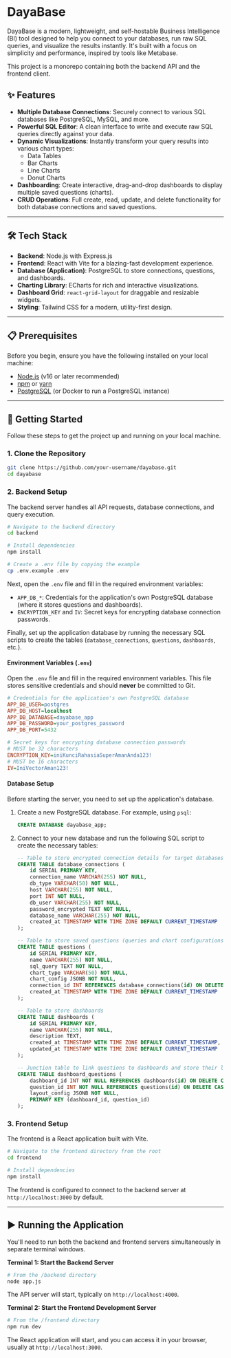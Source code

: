 # DayaBase

DayaBase is a modern, lightweight, and self-hostable Business Intelligence (BI) tool designed to help you connect to your databases, run raw SQL queries, and visualize the results instantly. It's built with a focus on simplicity and performance, inspired by tools like Metabase.

This project is a monorepo containing both the backend API and the frontend client.

## ✨ Features

- **Multiple Database Connections**: Securely connect to various SQL databases like PostgreSQL, MySQL, and more.
- **Powerful SQL Editor**: A clean interface to write and execute raw SQL queries directly against your data.
- **Dynamic Visualizations**: Instantly transform your query results into various chart types:
  - Data Tables
  - Bar Charts
  - Line Charts
  - Donut Charts
  <!-- - **Customizable Charts**: Easily map data columns to chart axes and labels. -->
- **Dashboarding**: Create interactive, drag-and-drop dashboards to display multiple saved questions (charts).
- **CRUD Operations**: Full create, read, update, and delete functionality for both database connections and saved questions.

---

## 🛠️ Tech Stack

- **Backend**: Node.js with Express.js
- **Frontend**: React with Vite for a blazing-fast development experience.
- **Database (Application)**: PostgreSQL to store connections, questions, and dashboards.
- **Charting Library**: ECharts for rich and interactive visualizations.
- **Dashboard Grid**: `react-grid-layout` for draggable and resizable widgets.
- **Styling**: Tailwind CSS for a modern, utility-first design.

---

## 📋 Prerequisites

Before you begin, ensure you have the following installed on your local machine:

- [Node.js](https://nodejs.org/) (v16 or later recommended)
- [npm](https://www.npmjs.com/) or [yarn](https://yarnpkg.com/)
- [PostgreSQL](https://www.postgresql.org/) (or Docker to run a PostgreSQL instance)

---

## 🚀 Getting Started

Follow these steps to get the project up and running on your local machine.

### 1. Clone the Repository

```bash
git clone https://github.com/your-username/dayabase.git
cd dayabase
```

### 2. Backend Setup

The backend server handles all API requests, database connections, and query execution.

```bash
# Navigate to the backend directory
cd backend

# Install dependencies
npm install

# Create a .env file by copying the example
cp .env.example .env
```

Next, open the `.env` file and fill in the required environment variables:

- `APP_DB_*`: Credentials for the application's own PostgreSQL database (where it stores questions and dashboards).
- `ENCRYPTION_KEY` and `IV`: Secret keys for encrypting database connection passwords.

Finally, set up the application database by running the necessary SQL scripts to create the tables (`database_connections`, `questions`, `dashboards`, etc.).

#### Environment Variables (`.env`)

Open the `.env` file and fill in the required environment variables. This file stores sensitive credentials and should **never** be committed to Git.

```ini
# Credentials for the application's own PostgreSQL database
APP_DB_USER=postgres
APP_DB_HOST=localhost
APP_DB_DATABASE=dayabase_app
APP_DB_PASSWORD=your_postgres_password
APP_DB_PORT=5432

# Secret keys for encrypting database connection passwords
# MUST be 32 characters
ENCRYPTION_KEY=iniKunciRahasiaSuperAmanAnda123!
# MUST be 16 characters
IV=IniVectorAman123!
```

#### Database Setup

Before starting the server, you need to set up the application's database.

1.  Create a new PostgreSQL database. For example, using `psql`:
    ```sql
    CREATE DATABASE dayabase_app;
    ```
2.  Connect to your new database and run the following SQL script to create the necessary tables:

    ```sql
    -- Table to store encrypted connection details for target databases
    CREATE TABLE database_connections (
        id SERIAL PRIMARY KEY,
        connection_name VARCHAR(255) NOT NULL,
        db_type VARCHAR(50) NOT NULL,
        host VARCHAR(255) NOT NULL,
        port INT NOT NULL,
        db_user VARCHAR(255) NOT NULL,
        password_encrypted TEXT NOT NULL,
        database_name VARCHAR(255) NOT NULL,
        created_at TIMESTAMP WITH TIME ZONE DEFAULT CURRENT_TIMESTAMP
    );

    -- Table to store saved questions (queries and chart configurations)
    CREATE TABLE questions (
        id SERIAL PRIMARY KEY,
        name VARCHAR(255) NOT NULL,
        sql_query TEXT NOT NULL,
        chart_type VARCHAR(50) NOT NULL,
        chart_config JSONB NOT NULL,
        connection_id INT REFERENCES database_connections(id) ON DELETE SET NULL,
        created_at TIMESTAMP WITH TIME ZONE DEFAULT CURRENT_TIMESTAMP
    );

    -- Table to store dashboards
    CREATE TABLE dashboards (
        id SERIAL PRIMARY KEY,
        name VARCHAR(255) NOT NULL,
        description TEXT,
        created_at TIMESTAMP WITH TIME ZONE DEFAULT CURRENT_TIMESTAMP,
        updated_at TIMESTAMP WITH TIME ZONE DEFAULT CURRENT_TIMESTAMP
    );

    -- Junction table to link questions to dashboards and store their layout
    CREATE TABLE dashboard_questions (
        dashboard_id INT NOT NULL REFERENCES dashboards(id) ON DELETE CASCADE,
        question_id INT NOT NULL REFERENCES questions(id) ON DELETE CASCADE,
        layout_config JSONB NOT NULL,
        PRIMARY KEY (dashboard_id, question_id)
    );
    ```

### 3. Frontend Setup

The frontend is a React application built with Vite.

```bash
# Navigate to the frontend directory from the root
cd frontend

# Install dependencies
npm install
```

The frontend is configured to connect to the backend server at `http://localhost:3000` by default.

---

## ▶️ Running the Application

You'll need to run both the backend and frontend servers simultaneously in separate terminal windows.

**Terminal 1: Start the Backend Server**

```bash
# From the /backend directory
node app.js
```

The API server will start, typically on `http://localhost:4000`.

**Terminal 2: Start the Frontend Development Server**

```bash
# From the /frontend directory
npm run dev
```

The React application will start, and you can access it in your browser, usually at `http://localhost:3000`.
